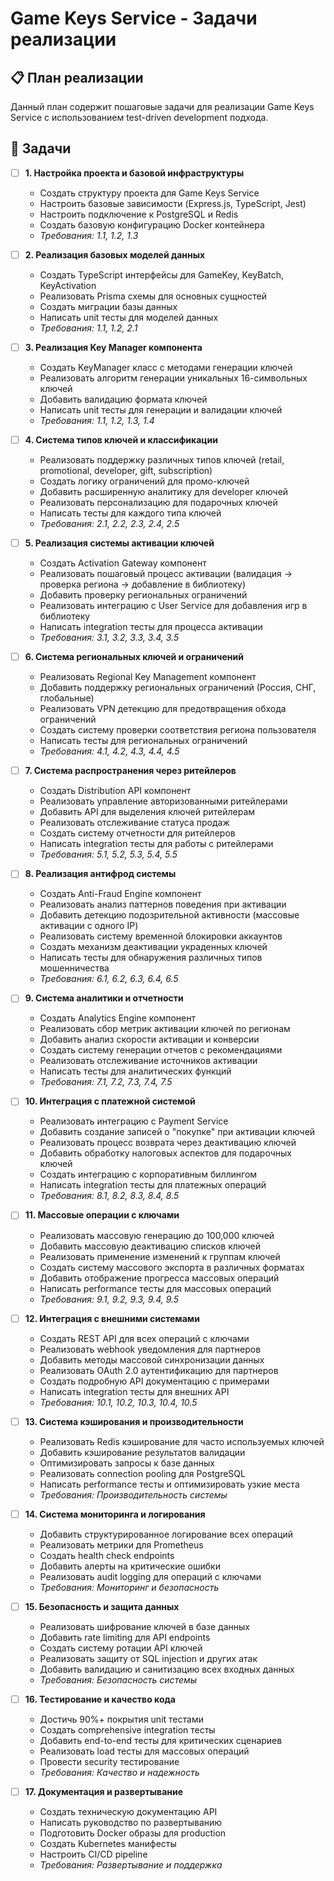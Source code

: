 # Game Keys Service - Задачи реализации

## 📋 **План реализации**

Данный план содержит пошаговые задачи для реализации Game Keys Service с использованием test-driven development подхода.

## 🎯 **Задачи**

- [ ] **1. Настройка проекта и базовой инфраструктуры**
  - Создать структуру проекта для Game Keys Service
  - Настроить базовые зависимости (Express.js, TypeScript, Jest)
  - Настроить подключение к PostgreSQL и Redis
  - Создать базовую конфигурацию Docker контейнера
  - _Требования: 1.1, 1.2, 1.3_

- [ ] **2. Реализация базовых моделей данных**
  - Создать TypeScript интерфейсы для GameKey, KeyBatch, KeyActivation
  - Реализовать Prisma схемы для основных сущностей
  - Создать миграции базы данных
  - Написать unit тесты для моделей данных
  - _Требования: 1.1, 1.2, 2.1_

- [ ] **3. Реализация Key Manager компонента**
  - Создать KeyManager класс с методами генерации ключей
  - Реализовать алгоритм генерации уникальных 16-символьных ключей
  - Добавить валидацию формата ключей
  - Написать unit тесты для генерации и валидации ключей
  - _Требования: 1.1, 1.2, 1.3, 1.4_

- [ ] **4. Система типов ключей и классификации**
  - Реализовать поддержку различных типов ключей (retail, promotional, developer, gift, subscription)
  - Создать логику ограничений для промо-ключей
  - Добавить расширенную аналитику для developer ключей
  - Реализовать персонализацию для подарочных ключей
  - Написать тесты для каждого типа ключей
  - _Требования: 2.1, 2.2, 2.3, 2.4, 2.5_

- [ ] **5. Реализация системы активации ключей**
  - Создать Activation Gateway компонент
  - Реализовать пошаговый процесс активации (валидация → проверка региона → добавление в библиотеку)
  - Добавить проверку региональных ограничений
  - Реализовать интеграцию с User Service для добавления игр в библиотеку
  - Написать integration тесты для процесса активации
  - _Требования: 3.1, 3.2, 3.3, 3.4, 3.5_

- [ ] **6. Система региональных ключей и ограничений**
  - Реализовать Regional Key Management компонент
  - Добавить поддержку региональных ограничений (Россия, СНГ, глобальные)
  - Реализовать VPN детекцию для предотвращения обхода ограничений
  - Создать систему проверки соответствия региона пользователя
  - Написать тесты для региональных ограничений
  - _Требования: 4.1, 4.2, 4.3, 4.4, 4.5_

- [ ] **7. Система распространения через ритейлеров**
  - Создать Distribution API компонент
  - Реализовать управление авторизованными ритейлерами
  - Добавить API для выделения ключей ритейлерам
  - Реализовать отслеживание статуса продаж
  - Создать систему отчетности для ритейлеров
  - Написать integration тесты для работы с ритейлерами
  - _Требования: 5.1, 5.2, 5.3, 5.4, 5.5_

- [ ] **8. Реализация антифрод системы**
  - Создать Anti-Fraud Engine компонент
  - Реализовать анализ паттернов поведения при активации
  - Добавить детекцию подозрительной активности (массовые активации с одного IP)
  - Реализовать систему временной блокировки аккаунтов
  - Создать механизм деактивации украденных ключей
  - Написать тесты для обнаружения различных типов мошенничества
  - _Требования: 6.1, 6.2, 6.3, 6.4, 6.5_

- [ ] **9. Система аналитики и отчетности**
  - Создать Analytics Engine компонент
  - Реализовать сбор метрик активации ключей по регионам
  - Добавить анализ скорости активации и конверсии
  - Создать систему генерации отчетов с рекомендациями
  - Реализовать отслеживание источников активации
  - Написать тесты для аналитических функций
  - _Требования: 7.1, 7.2, 7.3, 7.4, 7.5_

- [ ] **10. Интеграция с платежной системой**
  - Реализовать интеграцию с Payment Service
  - Добавить создание записей о "покупке" при активации ключей
  - Реализовать процесс возврата через деактивацию ключей
  - Добавить обработку налоговых аспектов для подарочных ключей
  - Создать интеграцию с корпоративным биллингом
  - Написать integration тесты для платежных операций
  - _Требования: 8.1, 8.2, 8.3, 8.4, 8.5_

- [ ] **11. Массовые операции с ключами**
  - Реализовать массовую генерацию до 100,000 ключей
  - Добавить массовую деактивацию списков ключей
  - Реализовать применение изменений к группам ключей
  - Создать систему массового экспорта в различных форматах
  - Добавить отображение прогресса массовых операций
  - Написать performance тесты для массовых операций
  - _Требования: 9.1, 9.2, 9.3, 9.4, 9.5_

- [ ] **12. Интеграция с внешними системами**
  - Создать REST API для всех операций с ключами
  - Реализовать webhook уведомления для партнеров
  - Добавить методы массовой синхронизации данных
  - Реализовать OAuth 2.0 аутентификацию для партнеров
  - Создать подробную API документацию с примерами
  - Написать integration тесты для внешних API
  - _Требования: 10.1, 10.2, 10.3, 10.4, 10.5_

- [ ] **13. Система кэширования и производительности**
  - Реализовать Redis кэширование для часто используемых ключей
  - Добавить кэширование результатов валидации
  - Оптимизировать запросы к базе данных
  - Реализовать connection pooling для PostgreSQL
  - Написать performance тесты и оптимизировать узкие места
  - _Требования: Производительность системы_

- [ ] **14. Система мониторинга и логирования**
  - Добавить структурированное логирование всех операций
  - Реализовать метрики для Prometheus
  - Создать health check endpoints
  - Добавить алерты на критические ошибки
  - Реализовать audit logging для операций с ключами
  - _Требования: Мониторинг и безопасность_

- [ ] **15. Безопасность и защита данных**
  - Реализовать шифрование ключей в базе данных
  - Добавить rate limiting для API endpoints
  - Создать систему ротации API ключей
  - Реализовать защиту от SQL injection и других атак
  - Добавить валидацию и санитизацию всех входных данных
  - _Требования: Безопасность системы_

- [ ] **16. Тестирование и качество кода**
  - Достичь 90%+ покрытия unit тестами
  - Создать comprehensive integration тесты
  - Добавить end-to-end тесты для критических сценариев
  - Реализовать load тесты для массовых операций
  - Провести security тестирование
  - _Требования: Качество и надежность_

- [ ] **17. Документация и развертывание**
  - Создать техническую документацию API
  - Написать руководство по развертыванию
  - Подготовить Docker образы для production
  - Создать Kubernetes манифесты
  - Настроить CI/CD pipeline
  - _Требования: Развертывание и поддержка_